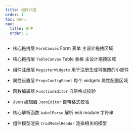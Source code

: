 ```yaml
---
title: 组件介绍
order: 1
toc: menu
nav:
  title: 组件
  order: 1
---
```


<Alert>

- 核心拖拽层 `FormCanvas` Form 表单 主设计拖拽区域

- 核心拖拽层 `TableCanvas` Table 表格 主设计拖拽区域

- 组件注册层 `RegisterWidgets` 用于注册生成可拖拽的小部件

- 属性设置层 `PropsConfigPanel` 每个 widgets 属性配置区域

- 函数编辑器 `FunctionEditor` 自带格式校验

- Json 编辑器 `JsonEditor` 自带格式校验

- 核心解析函数 `babelParse` 解析 es6 module 字符串

- 组件模型渲染 `CrudModelRender` 渲染相关的模型

</Alert>
